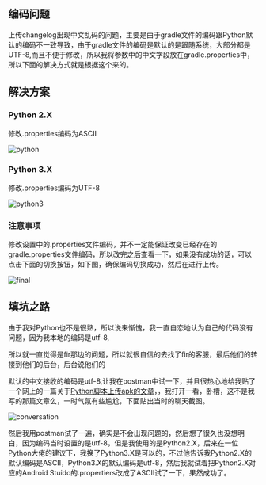 ## 编码问题

上传changelog出现中文乱码的问题，主要是由于gradle文件的编码跟Python默认的编码不一致导致，由于gradle文件的编码是默认的是跟随系统，大部分都是UTF-8,而且不便于修改，所以我将参数中的中文字段放在gradle.properties中，所以下面的解决方式就是根据这个来的。

## 解决方案

### Python 2.X

修改.properties编码为ASCII

![python](http://orbm62bsw.bkt.clouddn.com/python.png)


 ### Python 3.X

 修改.properties编码为UTF-8

![python3](http://orbm62bsw.bkt.clouddn.com/python3.png)

### 注意事项
修改设置中的.properties文件编码，并不一定能保证改变已经存在的gradle.properties文件编码，所以改完之后查看一下，如果没有成功的话，可以点击下面的切换按钮，如下图，确保编码切换成功，然后在进行上传。

![final](http://orbm62bsw.bkt.clouddn.com/final.png)


## 填坑之路

由于我对Python也不是很熟，所以说来惭愧，我一直自恋地认为自己的代码没有问题，因为我本地的编码是utf-8,

所以就一直觉得是fir那边的问题，所以就很自信的去找了fir的客服，最后他们的转接到他们的后台，后台说他们的

默认的中文接收的编码是utf-8,让我在postman中试一下，并且很热心地给我贴了一个网上的一篇关于[Python脚本上传apk的文章](https://www.dengxiangxing.com/post/51421)，，我打开一看，卧槽，这不是我写的那篇文章么，一时气氛有些尴尬，下面贴出当时的聊天截图。

![conversation](http://orbm62bsw.bkt.clouddn.com/conversation.png)


然后我用postman试了一遍，确实是不会出现问题的，然后想了很久也没想明白，因为编码当时设置的是utf-8，但是我使用的是Python2.X，后来在一位Python大佬的建议下，我换了Python3.X是可以的，不过他告诉我Python2.X的默认编码是ASCII，Python3.X的默认编码是utf-8，然后我就试着把Python2.X对应的Android Stuido的.propertiers改成了ASCII试了一下，果然成功了。
